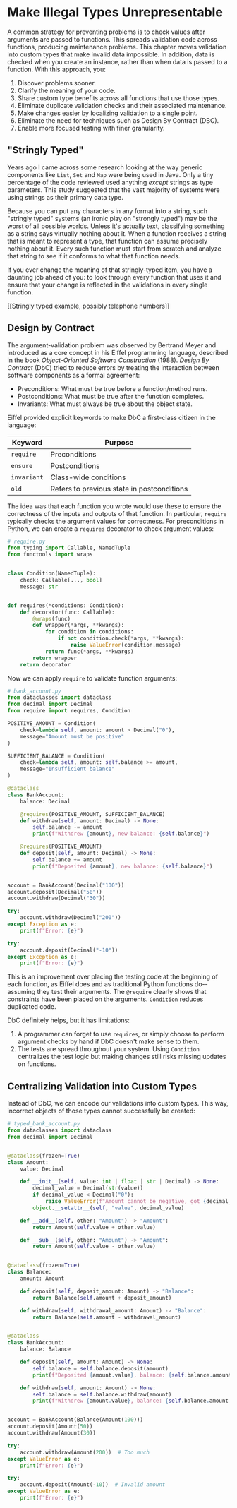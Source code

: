 # Make Illegal Types Unrepresentable

A common strategy for preventing problems is to check values after arguments are passed to functions.
This spreads validation code across functions, producing maintenance problems.
This chapter moves validation into custom types that make invalid data impossible.
In addition, data is checked when you create an instance, rather than when data is passed to a function.
With this approach, you:

1. Discover problems sooner.
1. Clarify the meaning of your code.
1. Share custom type benefits across all functions that use those types.
1. Eliminate duplicate validation checks and their associated maintenance.
1. Make changes easier by localizing validation to a single point.
1. Eliminate the need for techniques such as Design By Contract (DBC).
1. Enable more focused testing with finer granularity.

## "Stringly Typed"

Years ago I came across some research looking at the way generic components like `List`, `Set` and `Map` were being used in Java.
Only a tiny percentage of the code reviewed used anything *except* strings as type parameters.
This study suggested that the vast majority of systems were using strings as their primary data type.

Because you can put any characters in any format into a string, such "stringly typed" systems (an ironic play on "strongly typed") may be the worst of all possible worlds.
Unless it's actually text, classifying something as a string says virtually nothing about it.
When a function receives a string that is meant to represent a type, that function can assume precisely nothing about it.
Every such function must start from scratch and analyze that string to see if it conforms to what that function needs.

If you ever change the meaning of that stringly-typed item, you have a daunting job ahead of you: to look through every function that uses it and ensure that your change is reflected in the validations in every single function.

[[Stringly typed example, possibly telephone numbers]]

## Design by Contract

The argument-validation problem was observed by Bertrand Meyer and introduced as a core concept in his Eiffel programming language, described in the book *Object-Oriented Software Construction* (1988).
*Design By Contract* (DbC) tried to reduce errors by treating the interaction between software components as a formal agreement:

- Preconditions: What must be true before a function/method runs.
- Postconditions: What must be true after the function completes.
- Invariants: What must always be true about the object state.

Eiffel provided explicit keywords to make DbC a first-class citizen in the language:

| Keyword     | Purpose                |
|-------------|------------------------|
| `require`   | Preconditions          |
| `ensure`    | Postconditions         |
| `invariant` | Class-wide conditions  |
| `old`       | Refers to previous state in postconditions |

The idea was that each function you wrote would use these to ensure the correctness of the inputs and outputs of that function.
In particular, `require` typically checks the argument values for correctness.
For preconditions in Python, we can create a `requires` decorator to check argument values:

```python
# require.py
from typing import Callable, NamedTuple
from functools import wraps


class Condition(NamedTuple):
    check: Callable[..., bool]
    message: str


def requires(*conditions: Condition):
    def decorator(func: Callable):
        @wraps(func)
        def wrapper(*args, **kwargs):
            for condition in conditions:
                if not condition.check(*args, **kwargs):
                    raise ValueError(condition.message)
            return func(*args, **kwargs)
        return wrapper
    return decorator
```

Now we can apply `require` to validate function arguments:

```python
# bank_account.py
from dataclasses import dataclass
from decimal import Decimal
from require import requires, Condition

POSITIVE_AMOUNT = Condition(
    check=lambda self, amount: amount > Decimal("0"),
    message="Amount must be positive"
)

SUFFICIENT_BALANCE = Condition(
    check=lambda self, amount: self.balance >= amount,
    message="Insufficient balance"
)

@dataclass
class BankAccount:
    balance: Decimal

    @requires(POSITIVE_AMOUNT, SUFFICIENT_BALANCE)
    def withdraw(self, amount: Decimal) -> None:
        self.balance -= amount
        print(f"Withdrew {amount}, new balance: {self.balance}")

    @requires(POSITIVE_AMOUNT)
    def deposit(self, amount: Decimal) -> None:
        self.balance += amount
        print(f"Deposited {amount}, new balance: {self.balance}")


account = BankAccount(Decimal("100"))
account.deposit(Decimal("50"))
account.withdraw(Decimal("30"))

try:
    account.withdraw(Decimal("200"))
except Exception as e:
    print(f"Error: {e}")

try:
    account.deposit(Decimal("-10"))
except Exception as e:
    print(f"Error: {e}")
```

This is an improvement over placing the testing code at the beginning of each function, as Eiffel does and as traditional Python functions do--assuming they test their arguments.
The `@require` clearly shows that constraints have been placed on the arguments.
`Condition` reduces duplicated code.

DbC definitely helps, but it has limitations:

1. A programmer can forget to use `requires`, or simply choose to perform argument checks by hand if DbC doesn't make sense to them.
1. The tests are spread throughout your system. Using `Condition` centralizes the test logic but making changes still risks missing updates on functions.

## Centralizing Validation into Custom Types

Instead of DbC, we can encode our validations into custom types.
This way, incorrect objects of those types cannot successfully be created:

```python
# typed_bank_account.py
from dataclasses import dataclass
from decimal import Decimal


@dataclass(frozen=True)
class Amount:
    value: Decimal

    def __init__(self, value: int | float | str | Decimal) -> None:
        decimal_value = Decimal(str(value))
        if decimal_value < Decimal("0"):
            raise ValueError(f"Amount cannot be negative, got {decimal_value}")
        object.__setattr__(self, "value", decimal_value)

    def __add__(self, other: "Amount") -> "Amount":
        return Amount(self.value + other.value)

    def __sub__(self, other: "Amount") -> "Amount":
        return Amount(self.value - other.value)


@dataclass(frozen=True)
class Balance:
    amount: Amount

    def deposit(self, deposit_amount: Amount) -> "Balance":
        return Balance(self.amount + deposit_amount)

    def withdraw(self, withdrawal_amount: Amount) -> "Balance":
        return Balance(self.amount - withdrawal_amount)


@dataclass
class BankAccount:
    balance: Balance

    def deposit(self, amount: Amount) -> None:
        self.balance = self.balance.deposit(amount)
        print(f"Deposited {amount.value}, balance: {self.balance.amount.value}")

    def withdraw(self, amount: Amount) -> None:
        self.balance = self.balance.withdraw(amount)
        print(f"Withdrew {amount.value}, balance: {self.balance.amount.value}")


account = BankAccount(Balance(Amount(100)))
account.deposit(Amount(50))
account.withdraw(Amount(30))

try:
    account.withdraw(Amount(200))  # Too much
except ValueError as e:
    print(f"Error: {e}")

try:
    account.deposit(Amount(-10))  # Invalid amount
except ValueError as e:
    print(f"Error: {e}")
```

